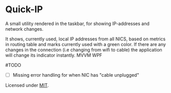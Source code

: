 # Quick-IP

A small utility rendered in the taskbar, for showing IP-addresses and network changes.

It shows, currently used, local IP addresses from all NICS, based on metrics in routing table and marks currently used with a green color.
If there are any changes in the connection (i.e changing from wifi to cable) the application will change its indicator instantly.
MVVM WPF

#TODO
- [ ] Missing error handling for when NIC has "cable unplugged"

Licensed under [MIT](LICENSE).



